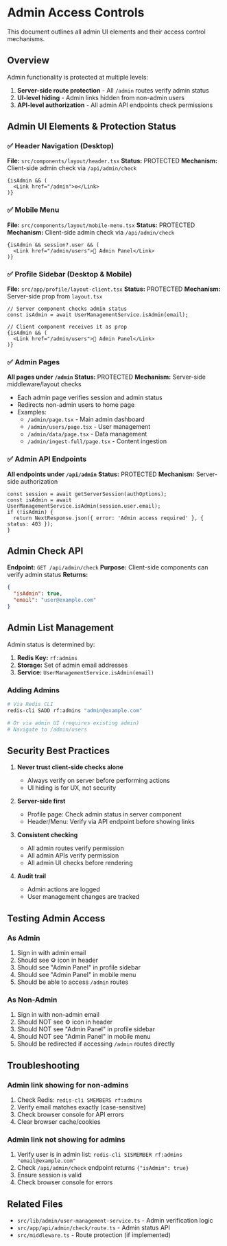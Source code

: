 # Admin Access Controls

This document outlines all admin UI elements and their access control mechanisms.

## Overview

Admin functionality is protected at multiple levels:
1. **Server-side route protection** - All `/admin` routes verify admin status
2. **UI-level hiding** - Admin links hidden from non-admin users
3. **API-level authorization** - All admin API endpoints check permissions

## Admin UI Elements & Protection Status

### ✅ Header Navigation (Desktop)
**File:** `src/components/layout/header.tsx`
**Status:** PROTECTED
**Mechanism:** Client-side admin check via `/api/admin/check`
```tsx
{isAdmin && (
  <Link href="/admin">⚙️</Link>
)}
```

### ✅ Mobile Menu
**File:** `src/components/layout/mobile-menu.tsx`
**Status:** PROTECTED
**Mechanism:** Client-side admin check via `/api/admin/check`
```tsx
{isAdmin && session?.user && (
  <Link href="/admin/users">👑 Admin Panel</Link>
)}
```

### ✅ Profile Sidebar (Desktop & Mobile)
**File:** `src/app/profile/layout-client.tsx`
**Status:** PROTECTED
**Mechanism:** Server-side prop from `layout.tsx`
```tsx
// Server component checks admin status
const isAdmin = await UserManagementService.isAdmin(email);

// Client component receives it as prop
{isAdmin && (
  <Link href="/admin/users">👑 Admin Panel</Link>
)}
```

### ✅ Admin Pages
**All pages under `/admin`**
**Status:** PROTECTED
**Mechanism:** Server-side middleware/layout checks
- Each admin page verifies session and admin status
- Redirects non-admin users to home page
- Examples:
  - `/admin/page.tsx` - Main admin dashboard
  - `/admin/users/page.tsx` - User management
  - `/admin/data/page.tsx` - Data management
  - `/admin/ingest-full/page.tsx` - Content ingestion

### ✅ Admin API Endpoints
**All endpoints under `/api/admin`**
**Status:** PROTECTED
**Mechanism:** Server-side authorization
```tsx
const session = await getServerSession(authOptions);
const isAdmin = await UserManagementService.isAdmin(session.user.email);
if (!isAdmin) {
  return NextResponse.json({ error: 'Admin access required' }, { status: 403 });
}
```

## Admin Check API

**Endpoint:** `GET /api/admin/check`
**Purpose:** Client-side components can verify admin status
**Returns:**
```json
{
  "isAdmin": true,
  "email": "user@example.com"
}
```

## Admin List Management

Admin status is determined by:
1. **Redis Key:** `rf:admins`
2. **Storage:** Set of admin email addresses
3. **Service:** `UserManagementService.isAdmin(email)`

### Adding Admins
```bash
# Via Redis CLI
redis-cli SADD rf:admins "admin@example.com"

# Or via admin UI (requires existing admin)
# Navigate to /admin/users
```

## Security Best Practices

1. **Never trust client-side checks alone**
   - Always verify on server before performing actions
   - UI hiding is for UX, not security

2. **Server-side first**
   - Profile page: Check admin status in server component
   - Header/Menu: Verify via API endpoint before showing links

3. **Consistent checking**
   - All admin routes verify permission
   - All admin APIs verify permission
   - All admin UI checks before rendering

4. **Audit trail**
   - Admin actions are logged
   - User management changes are tracked

## Testing Admin Access

### As Admin
1. Sign in with admin email
2. Should see ⚙️ icon in header
3. Should see "Admin Panel" in profile sidebar
4. Should see "Admin Panel" in mobile menu
5. Should be able to access `/admin` routes

### As Non-Admin
1. Sign in with non-admin email
2. Should NOT see ⚙️ icon in header
3. Should NOT see "Admin Panel" in profile sidebar
4. Should NOT see "Admin Panel" in mobile menu
5. Should be redirected if accessing `/admin` routes directly

## Troubleshooting

### Admin link showing for non-admins
1. Check Redis: `redis-cli SMEMBERS rf:admins`
2. Verify email matches exactly (case-sensitive)
3. Check browser console for API errors
4. Clear browser cache/cookies

### Admin link not showing for admins
1. Verify user is in admin list: `redis-cli SISMEMBER rf:admins "email@example.com"`
2. Check `/api/admin/check` endpoint returns `{"isAdmin": true}`
3. Ensure session is valid
4. Check browser console for errors

## Related Files

- `src/lib/admin/user-management-service.ts` - Admin verification logic
- `src/app/api/admin/check/route.ts` - Admin status API
- `src/middleware.ts` - Route protection (if implemented)
